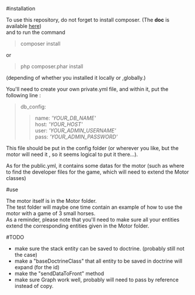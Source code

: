#installation

To use this repository, do not forget to install composer. (The **doc** is available [here](https://getcomposer.org/))  
and to run the command
>composer install  

or 
>php composer.phar install

(depending of whether you installed it locally or ,globally.)

You'll need to create your own private.yml file, and within it,
 put the following line :   
 >
 >db_config:
 >> name: _'YOUR_DB_NAME'_  
 >> host: _'YOUR_HOST'_  
 >> user: _'YOUR_ADMIN_USERNAME'_  
 >> pass:  _'YOUR_ADMIN_PASSWORD'_
 >
 >

This file should be put in the config folder (or wherever you like, but the motor will need it
, so it seems logical to put it there...). 

As for the public.yml, it contains some datas for the motor (such as where to find the 
developer files for the game, which will need to extend the Motor classes) 

#use

The motor itself is in the Motor folder.  
The test folder will maybe one time contain an example of how to use the motor with a game of 3 small horses.  
As a reminder, please note that you'll need to make sure all your entities extend the 
corresponding entities given in the Motor folder.
  
  
#TODO
- make sure the stack entity can be saved to doctrine. (probably still not the case)
- make a "baseDoctrineClass" that all entity to be saved in doctrine will expand (for the id)
- make the "sendDataToFront" method
- make sure Graph work well, probably will need to pass by reference instead of copy.